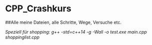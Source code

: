 # CPP_Crashkurs
##Alle meine Dateien, alle Schritte, Wege, Versuche etc.

*Speziell für shopping: g++ -std=c++14 -g -Wall -o test.exe main.cpp shoppinglist.cpp*
